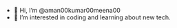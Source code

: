 - 👋 Hi, I’m @aman00kumar00meena00
- 👀 I’m interested in coding and learning about new tech.
<!---
- 🌱 I’m currently learning 
- 💞️ I’m looking to collaborate on ...
- 📫 How to reach me ...


aman00kumar00meena00/aman00kumar00meena00 is a ✨ special ✨ repository because its `README.md` (this file) appears on your GitHub profile.
You can click the Preview link to take a look at your changes.
--->
